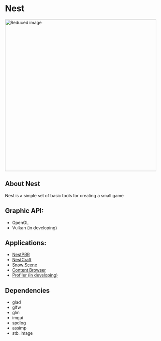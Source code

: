 # Nest

<img src="Logo.png" width="500" alt="Reduced image">

## About Nest
Nest is a simple set of basic tools for creating a small game

## Graphic API:
* OpenGL
* Vulkan (in developing)

## Applications:
* [NestPBR](Examples/NestPBR/README.md)
* [NestCraft](Examples/NestCraft/README.md)
* [Snow Scene](Examples/SnowScene/README.md)
* [Content Browser](Examples/ContentBrowser/README.md)
* [Profiler (in developing)](Examples/Profiler/README.md)


## Dependencies
- glad
- glfw
- glm
- imgui
- spdlog
- assimp
- stb_image